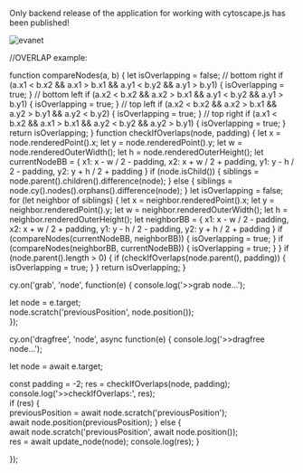 Only backend release of the application for working with cytoscape.js has been published!

![evanet](https://github.com/user-attachments/assets/3a99242e-fd14-4c92-a339-e642241997a0)

//OVERLAP example:

function compareNodes(a, b) {
  let isOverlapping = false;
  // bottom right
  if (a.x1 < b.x2 && a.x1 > b.x1 && a.y1 < b.y2 && a.y1 > b.y1) {
      isOverlapping = true;
  }
  // bottom left
  if (a.x2 < b.x2 && a.x2 > b.x1 && a.y1 < b.y2 && a.y1 > b.y1) {
      isOverlapping = true;
  }
  // top left
  if (a.x2 < b.x2 && a.x2 > b.x1 && a.y2 > b.y1 && a.y2 < b.y2) {
      isOverlapping = true;
  }
  // top right
  if (a.x1 < b.x2 && a.x1 > b.x1 && a.y2 < b.y2 && a.y2 > b.y1) {
      isOverlapping = true;
  }
  return isOverlapping;
}
function checkIfOverlaps(node, padding) {
    let x = node.renderedPoint().x;
    let y = node.renderedPoint().y;
    let w = node.renderedOuterWidth();
    let h = node.renderedOuterHeight();
    let currentNodeBB = {
        x1: x - w / 2 - padding,
        x2: x + w / 2 + padding,
        y1: y - h / 2 - padding,
        y2: y + h / 2 + padding
    }
    if (node.isChild()) {
        siblings = node.parent().children().difference(node);
    } else {
        siblings = node.cy().nodes().orphans().difference(node);
    }
    let isOverlapping = false;
    for (let neighbor of siblings) {
        let x = neighbor.renderedPoint().x;
        let y = neighbor.renderedPoint().y;
        let w = neighbor.renderedOuterWidth();
        let h = neighbor.renderedOuterHeight();
        let neighborBB = {
            x1: x - w / 2 - padding,
            x2: x + w / 2 + padding,
            y1: y - h / 2 - padding,
            y2: y + h / 2 + padding
        }
        if (compareNodes(currentNodeBB, neighborBB)) {
            isOverlapping = true;
        }
        if (compareNodes(neighborBB, currentNodeBB)) {
            isOverlapping = true;
        }
    }
    if (node.parent().length > 0) {
        if (checkIfOverlaps(node.parent(), padding)) {
            isOverlapping = true;
        }
    }
    return isOverlapping;
}

cy.on('grab', 'node', function(e) {
  console.log('>>grab node...'); 

  let node = e.target;              
  node.scratch('previousPosition', node.position());                                      
});

cy.on('dragfree', 'node', async function(e) {
  console.log('>>dragfree node...');   

  let node = await e.target;
       
  const padding = -2;
  res = checkIfOverlaps(node, padding);
  console.log('>>checkIfOverlaps:', res);  
  if (res) {          
    previousPosition = await node.scratch('previousPosition');               
    await node.position(previousPosition);
  } else {                         
    await node.scratch('previousPosition', await node.position());    
    res = await update_node(node);
    console.log(res); 
  }     

});
